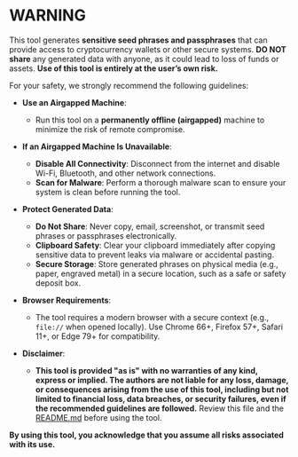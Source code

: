 # WARNING

This tool generates **sensitive seed phrases and passphrases** that can provide access to cryptocurrency wallets or other secure systems. **DO NOT share** any generated data with anyone, as it could lead to loss of funds or assets. **Use of this tool is entirely at the user’s own risk.**

For your safety, we strongly recommend the following guidelines:

- **Use an Airgapped Machine**:
  - Run this tool on a **permanently offline (airgapped)** machine to minimize the risk of remote compromise.

- **If an Airgapped Machine Is Unavailable**:
  - **Disable All Connectivity**: Disconnect from the internet and disable Wi-Fi, Bluetooth, and other network connections.
  - **Scan for Malware**: Perform a thorough malware scan to ensure your system is clean before running the tool.

- **Protect Generated Data**:
  - **Do Not Share**: Never copy, email, screenshot, or transmit seed phrases or passphrases electronically.
  - **Clipboard Safety**: Clear your clipboard immediately after copying sensitive data to prevent leaks via malware or accidental pasting.
  - **Secure Storage**: Store generated phrases on physical media (e.g., paper, engraved metal) in a secure location, such as a safe or safety deposit box.

- **Browser Requirements**:
  - The tool requires a modern browser with a secure context (e.g., `file://` when opened locally). Use Chrome 66+, Firefox 57+, Safari 11+, or Edge 79+ for compatibility.

- **Disclaimer**:
  - **This tool is provided "as is" with no warranties of any kind, express or implied. The authors are not liable for any loss, damage, or consequences arising from the use of this tool, including but not limited to financial loss, data breaches, or security failures, even if the recommended guidelines are followed.** Review this file and the [README.md](./README.md) before using the tool.

**By using this tool, you acknowledge that you assume all risks associated with its use.**